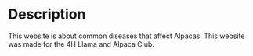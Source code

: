 <h1> Description </h1>
<p> This website is about common diseases that affect Alpacas. This website was made for the 4H Llama and Alpaca Club. </p>
